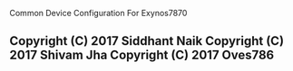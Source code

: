 Common Device Configuration For Exynos7870 

Copyright (C) 2017 Siddhant Naik
Copyright (C) 2017 Shivam Jha
Copyright (C) 2017 Oves786
--------------------------------------------
